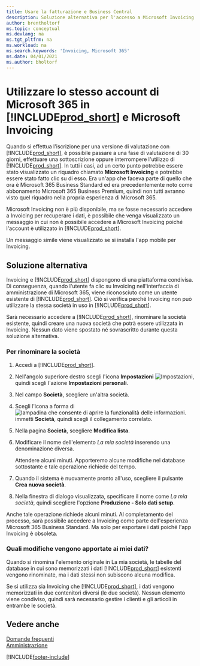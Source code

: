 ```yaml
---
title: Usare la fatturazione e Business Central
description: Soluzione alternativa per l'accesso a Microsoft Invoicing dopo aver effettuato l'iscrizione a Dynamics 365 Business Central.
author: brentholtorf
ms.topic: conceptual
ms.devlang: na
ms.tgt_pltfrm: na
ms.workload: na
ms.search.keywords: 'Invoicing, Microsoft 365'
ms.date: 04/01/2021
ms.author: bholtorf
---
```

# <a name="use-the-same-microsoft-365-account-in--and-microsoft-invoicing" />Utilizzare lo stesso account di Microsoft 365 in [!INCLUDE[prod_short](includes/prod_long.md)] e Microsoft Invoicing
Quando si effettua l'iscrizione per una versione di valutazione con [!INCLUDE[prod_short](includes/prod_short.md)], è possibile passare a una fase di valutazione di 30 giorni, effettuare una sottoscrizione oppure interrompere l'utilizzo di [!INCLUDE[prod_short](includes/prod_short.md)]. In tutti i casi, ad un certo punto potrebbe essere stato visualizzato un riquadro chiamato **Microsoft Invoicing** e potrebbe essere stato fatto clic su di esso. Era un'app che faceva parte di quello che ora è Microsoft 365 Business Standard ed era precedentemente noto come abbonamento Microsoft 365 Business Premium, quindi non tutti avranno visto quel riquadro nella propria esperienza di Microsoft 365.  

Microsoft Invoicing non è più disponibile, ma se fosse necessario accedere a Invoicing per recuperare i dati, è possibile che venga visualizzato un messaggio in cui non è possibile accedere a Microsoft Invoicing poiché l'account è utilizzato in [!INCLUDE[prod_short](includes/prod_short.md)].  

Un messaggio simile viene visualizzato se si installa l'app mobile per Invoicing.  

## <a name="workaround" />Soluzione alternativa
Invoicing e [!INCLUDE[prod_short](includes/prod_short.md)] dispongono di una piattaforma condivisa. Di conseguenza, quando l'utente fa clic su Invoicing nell'interfaccia di amministrazione di Microsoft 365, viene riconosciuto come un utente esistente di [!INCLUDE[prod_short](includes/prod_short.md)]. Ciò si verifica perché Invoicing non può utilizzare la stessa società in uso in [!INCLUDE[prod_short](includes/prod_short.md)].  

Sarà necessario accedere a [!INCLUDE[prod_short](includes/prod_short.md)], rinominare la società esistente, quindi creare una nuova società che potrà essere utilizzata in Invoicing. Nessun dato viene spostato né sovrascritto durante questa soluzione alternativa.

### <a name="to-rename-your-company" />Per rinominare la società
1. Accedi a [!INCLUDE[prod_short](includes/prod_short.md)].
2. Nell'angolo superiore destro scegli l'icona **Impostazioni** ![Impostazioni](media/ui-experience/settings_icon_small.png "Icona Impostazioni per Gestione ruolo utente"), quindi scegli l'azione **Impostazioni personali**.
3. Nel campo **Società**, scegliere un'altra società.
4. Scegli l'icona a forma di ![lampadina che consente di aprire la funzionalità delle informazioni.](media/ui-search/search_small.png "Informazioni sull'operazione che si desidera eseguire") immetti **Società**, quindi scegli il collegamento correlato.  
5. Nella pagina **Società**, scegliere **Modifica lista**.  
6. Modificare il nome dell'elemento *La mia società* inserendo una denominazione diversa.  

    Attendere alcuni minuti. Apporteremo alcune modifiche nel database sottostante e tale operazione richiede del tempo.
7.  Quando il sistema è nuovamente pronto all'uso, scegliere il pulsante **Crea nuova società**.  
8.  Nella finestra di dialogo visualizzata, specificare il nome come *La mia società*, quindi scegliere l'opzione **Produzione - Solo dati setup**.  

Anche tale operazione richiede alcuni minuti. Al completamento del processo, sarà possibile accedere a Invoicing come parte dell'esperienza Microsoft 365 Business Standard. Ma solo per esportare i dati poiché l'app Invoicing è obsoleta.  

### <a name="what-about-my-data" />Quali modifiche vengono apportate ai miei dati?
Quando si rinomina l'elemento originale in La mia società, le tabelle del database in cui sono memorizzati i dati [!INCLUDE[prod_short](includes/prod_short.md)] esistenti vengono rinominate, ma i dati stessi non subiscono alcuna modifica.  

Se si utilizza sia Invoicing che [!INCLUDE[prod_short](includes/prod_short.md)], i dati vengono memorizzati in due contenitori diversi (le due società). Nessun elemento viene condiviso, quindi sarà necessario gestire i clienti e gli articoli in entrambe le società.  

## <a name="see-also" />Vedere anche
[Domande frequenti](across-faq.yml)  
[Amministrazione](admin-setup-and-administration.md)  


[!INCLUDE[footer-include](includes/footer-banner.md)]
